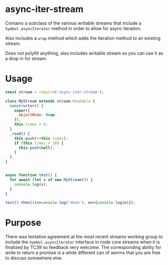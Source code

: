 # async-iter-stream

Contains a subclass of the various writable streams that include a `Symbol.asyncIterator` method in order to allow for async iteration.

Also includes a `wrap` method which adds the iteration method to an existing stream.

Does not polyfill anything, also includes writable stream so you can use it as a drop in for stream.


# Usage

```js
const stream = require('async-iter-stream');

class MyStream extends stream.Readable {
  constructor() {
    super({
      objectMode: true
    });
    this.times = 0;
  }
  _read() {
    this.push(++this.times);
    if (this.times > 10) {
      this.push(null);
    }
  }
}


async function test() {
  for await (let x of new MyStream()) {
    console.log(x);
  }
}

test().then(()=>console.log('done'), e=>{console.log(e)});

```

# Purpose

There was tentative agreement at the most recent streams working group to include the `Symbol.asyncIterator` interface in node core streams when it is finalized by TC39 so feedback very welcome.  The corresponding ability for write to return a promise is a while different can of worms that you are free to discuss somewhere else.
